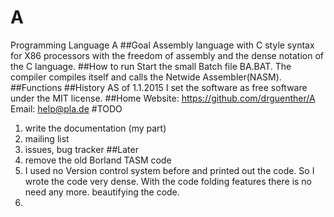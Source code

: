 A
=

Programming Language A
##Goal
Assembly language with C style syntax for X86 processors with the freedom of assembly and the dense notation of the C language.
##How to run
Start the small Batch file BA.BAT. The compiler compiles itself and calls the Netwide Assembler(NASM).
##Functions
##History
AS of 1.1.2015 I set the software as free software under the MIT license.
##Home
Website: https://github.com/drguenther/A
Email: help@pla.de
#TODO
1. write the documentation (my part)
2. mailing list
3. issues, bug tracker
##Later
1. remove the old Borland TASM code
2. I used no Version control system before and printed out the code. So I wrote the code very dense. With the code folding features there is no need any more. beautifying the code.
3. 

